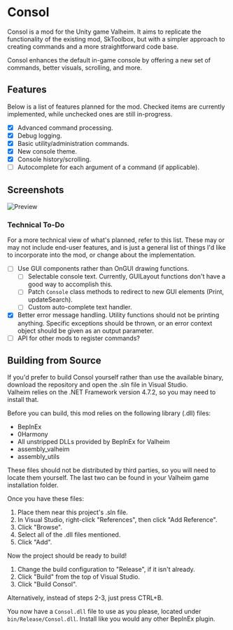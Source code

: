 # Consol
Consol is a mod for the Unity game Valheim. It aims to replicate the functionality of the existing mod, SkToolbox,
but with a simpler approach to creating commands and a more straightforward code base.

Consol enhances the default in-game console by offering a new set of commands, better visuals, scrolling, and more.

## Features
Below is a list of features planned for the mod. Checked items are currently implemented, while unchecked ones are still in-progress.

- [x] Advanced command processing.
- [x] Debug logging.
- [x] Basic utility/administration commands.
- [x] New console theme.
- [x] Console history/scrolling.
- [ ] Autocomplete for each argument of a command (if applicable).

## Screenshots
![Preview](https://i.imgur.com/iwBCxGH.png)

### Technical To-Do
For a more technical view of what's planned, refer to this list. These may or may not include end-user features, and is just a general list of things I'd like to
incorporate into the mod, or change about the implementation.

- [ ] Use GUI components rather than OnGUI drawing functions.
	- [ ] Selectable console text. Currently, GUILayout functions don't have a good way to accomplish this.
	- [ ] Patch `Console` class methods to redirect to new GUI elements (Print, updateSearch).
	- [ ] Custom auto-complete text handler.
- [x] Better error message handling. Utility functions should not be printing anything. Specific exceptions should be thrown, or an error context object should be given as an output parameter.
- [ ] API for other mods to register commands?

## Building from Source
If you'd prefer to build Consol yourself rather than use the available binary, download the repository and open the .sln file in Visual Studio.  
Valheim relies on the .NET Framework version 4.7.2, so you may need to install that.

Before you can build, this mod relies on the following library (.dll) files:
- BepInEx
- 0Harmony
- All unstripped DLLs provided by BepInEx for Valheim
- assembly_valheim
- assembly_utils

These files should not be distributed by third parties, so you will need to locate them yourself. The last two can be found in your Valheim game installation folder.

Once you have these files:
1. Place them near this project's .sln file.
2. In Visual Studio, right-click "References", then click "Add Reference".
3. Click "Browse".
4. Select all of the .dll files mentioned.
5. Click "Add".

Now the project should be ready to build!
1. Change the build configuration to "Release", if it isn't already.
2. Click "Build" from the top of Visual Studio.
3. Click "Build Consol".

Alternatively, instead of steps 2-3, just press CTRL+B.

You now have a `Consol.dll` file to use as you please, located under `bin/Release/Consol.dll`. Install like you would any other BepInEx plugin.